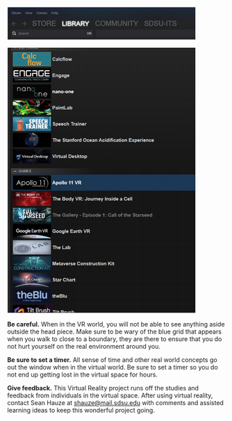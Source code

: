 ![](/assets/Steam-Menu-Bar.png)

![](/assets/Steam-App-List.png)

**Be careful.** When in the VR world, you will not be able to see anything aside outside the head piece. Make sure to be wary of the blue grid that appears when you walk to close to a boundary, they are there to ensure that you do not hurt yourself on the real environment around you.

**Be sure to set a timer.** All sense of time and other real world concepts go out the window when in the virtual world. Be sure to set a timer so you do not end up getting lost in the virtual space for hours.

**Give feedback.** This Virtual Reality project runs off the studies and feedback from individuals in the virtual space. After using virtual reality, contact Sean Hauze at shauze@mail.sdsu.edu with comments and assisted learning ideas to keep this wonderful project going.

